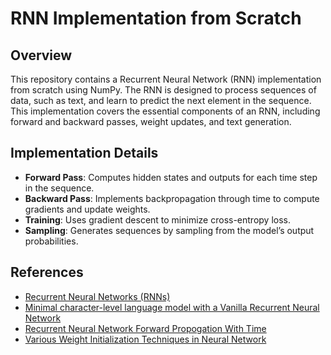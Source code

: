 # RNN Implementation from Scratch

## Overview

This repository contains a Recurrent Neural Network (RNN) implementation from scratch using NumPy. The RNN is designed to process sequences of data, such as text, and learn to predict the next element in the sequence. This implementation covers the essential components of an RNN, including forward and backward passes, weight updates, and text generation.

## Implementation Details

- **Forward Pass**: Computes hidden states and outputs for each time step in the sequence.
- **Backward Pass**: Implements backpropagation through time to compute gradients and update weights.
- **Training**: Uses gradient descent to minimize cross-entropy loss.
- **Sampling**: Generates sequences by sampling from the model’s output probabilities.

## References

- [Recurrent Neural Networks (RNNs)](https://towardsdatascience.com/recurrent-neural-networks-rnns-3f06d7653a85)
- [Minimal character-level language model with a Vanilla Recurrent Neural Network](https://gist.github.com/karpathy/d4dee566867f8291f086)
- [Recurrent Neural Network Forward Propogation With Time](https://www.youtube.com/watch?v=u8utlK_c5C8)
- [Various Weight Initialization Techniques in Neural Network](https://www.youtube.com/watch?v=tMjdQLylyGI)


